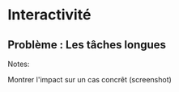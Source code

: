 # Interactivité

## Problème : Les tâches longues

Notes:

Montrer l'impact sur un cas concrêt (screenshot)
